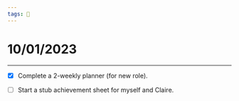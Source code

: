 ```yaml
---
tags: 📆
---
```


# 10/01/2023
---

- [x] Complete a 2-weekly planner (for new role).
- [ ] Start a stub achievement sheet for myself and Claire.


